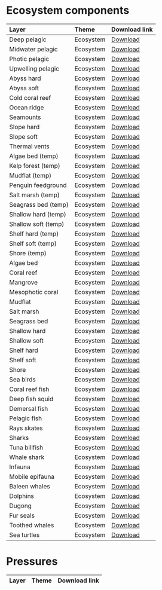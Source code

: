 
# Ecosystem components

| Layer               | Theme     | Download link                                                                                                       |
|:--------------------|:----------|:--------------------------------------------------------------------------------------------------------------------|
| Deep pelagic        | Ecosystem | [Download](https://github.com/WIOSymphony/wiosym/raw/main/products/v2.1/output_geotiffs/eco/deep_pelagic.tif)       |
| Midwater pelagic    | Ecosystem | [Download](https://github.com/WIOSymphony/wiosym/raw/main/products/v2.1/output_geotiffs/eco/midwater_pelagic.tif)   |
| Photic pelagic      | Ecosystem | [Download](https://github.com/WIOSymphony/wiosym/raw/main/products/v2.1/output_geotiffs/eco/photic_pelagic.tif)     |
| Upwelling pelagic   | Ecosystem | [Download](https://github.com/WIOSymphony/wiosym/raw/main/products/v2.1/output_geotiffs/eco/upwelling_pelagic.tif)  |
| Abyss hard          | Ecosystem | [Download](https://github.com/WIOSymphony/wiosym/raw/main/products/v2.1/output_geotiffs/eco/abyss_hard.tif)         |
| Abyss soft          | Ecosystem | [Download](https://github.com/WIOSymphony/wiosym/raw/main/products/v2.1/output_geotiffs/eco/abyss_soft.tif)         |
| Cold coral reef     | Ecosystem | [Download](https://github.com/WIOSymphony/wiosym/raw/main/products/v2.1/output_geotiffs/eco/cold_coral_reef.tif)    |
| Ocean ridge         | Ecosystem | [Download](https://github.com/WIOSymphony/wiosym/raw/main/products/v2.1/output_geotiffs/eco/ocean_ridge.tif)        |
| Seamounts           | Ecosystem | [Download](https://github.com/WIOSymphony/wiosym/raw/main/products/v2.1/output_geotiffs/eco/seamounts.tif)          |
| Slope hard          | Ecosystem | [Download](https://github.com/WIOSymphony/wiosym/raw/main/products/v2.1/output_geotiffs/eco/slope_hard.tif)         |
| Slope soft          | Ecosystem | [Download](https://github.com/WIOSymphony/wiosym/raw/main/products/v2.1/output_geotiffs/eco/slope_soft.tif)         |
| Thermal vents       | Ecosystem | [Download](https://github.com/WIOSymphony/wiosym/raw/main/products/v2.1/output_geotiffs/eco/thermal_vents.tif)      |
| Algae bed (temp)    | Ecosystem | [Download](https://github.com/WIOSymphony/wiosym/raw/main/products/v2.1/output_geotiffs/eco/algae_bed_temp.tif)     |
| Kelp forest (temp)  | Ecosystem | [Download](https://github.com/WIOSymphony/wiosym/raw/main/products/v2.1/output_geotiffs/eco/kelp_forest_temp.tif)   |
| Mudflat (temp)      | Ecosystem | [Download](https://github.com/WIOSymphony/wiosym/raw/main/products/v2.1/output_geotiffs/eco/mudflat_temp.tif)       |
| Penguin feedground  | Ecosystem | [Download](https://github.com/WIOSymphony/wiosym/raw/main/products/v2.1/output_geotiffs/eco/penguin_feedground.tif) |
| Salt marsh (temp)   | Ecosystem | [Download](https://github.com/WIOSymphony/wiosym/raw/main/products/v2.1/output_geotiffs/eco/salt_marsh_temp.tif)    |
| Seagrass bed (temp) | Ecosystem | [Download](https://github.com/WIOSymphony/wiosym/raw/main/products/v2.1/output_geotiffs/eco/seagrass_bed_temp.tif)  |
| Shallow hard (temp) | Ecosystem | [Download](https://github.com/WIOSymphony/wiosym/raw/main/products/v2.1/output_geotiffs/eco/shallow_hard_temp.tif)  |
| Shallow soft (temp) | Ecosystem | [Download](https://github.com/WIOSymphony/wiosym/raw/main/products/v2.1/output_geotiffs/eco/shallow_soft_temp.tif)  |
| Shelf hard (temp)   | Ecosystem | [Download](https://github.com/WIOSymphony/wiosym/raw/main/products/v2.1/output_geotiffs/eco/shelf_hard_temp.tif)    |
| Shelf soft (temp)   | Ecosystem | [Download](https://github.com/WIOSymphony/wiosym/raw/main/products/v2.1/output_geotiffs/eco/shelf_soft_temp.tif)    |
| Shore (temp)        | Ecosystem | [Download](https://github.com/WIOSymphony/wiosym/raw/main/products/v2.1/output_geotiffs/eco/shore_temp.tif)         |
| Algae bed           | Ecosystem | [Download](https://github.com/WIOSymphony/wiosym/raw/main/products/v2.1/output_geotiffs/eco/algae_bed.tif)          |
| Coral reef          | Ecosystem | [Download](https://github.com/WIOSymphony/wiosym/raw/main/products/v2.1/output_geotiffs/eco/coral_reef.tif)         |
| Mangrove            | Ecosystem | [Download](https://github.com/WIOSymphony/wiosym/raw/main/products/v2.1/output_geotiffs/eco/mangrove.tif)           |
| Mesophotic coral    | Ecosystem | [Download](https://github.com/WIOSymphony/wiosym/raw/main/products/v2.1/output_geotiffs/eco/mesophotic_coral.tif)   |
| Mudflat             | Ecosystem | [Download](https://github.com/WIOSymphony/wiosym/raw/main/products/v2.1/output_geotiffs/eco/mudflat.tif)            |
| Salt marsh          | Ecosystem | [Download](https://github.com/WIOSymphony/wiosym/raw/main/products/v2.1/output_geotiffs/eco/salt_marsh.tif)         |
| Seagrass bed        | Ecosystem | [Download](https://github.com/WIOSymphony/wiosym/raw/main/products/v2.1/output_geotiffs/eco/seagrass_bed.tif)       |
| Shallow hard        | Ecosystem | [Download](https://github.com/WIOSymphony/wiosym/raw/main/products/v2.1/output_geotiffs/eco/shallow_hard.tif)       |
| Shallow soft        | Ecosystem | [Download](https://github.com/WIOSymphony/wiosym/raw/main/products/v2.1/output_geotiffs/eco/shallow_soft.tif)       |
| Shelf hard          | Ecosystem | [Download](https://github.com/WIOSymphony/wiosym/raw/main/products/v2.1/output_geotiffs/eco/shelf_hard.tif)         |
| Shelf soft          | Ecosystem | [Download](https://github.com/WIOSymphony/wiosym/raw/main/products/v2.1/output_geotiffs/eco/shelf_soft.tif)         |
| Shore               | Ecosystem | [Download](https://github.com/WIOSymphony/wiosym/raw/main/products/v2.1/output_geotiffs/eco/shore.tif)              |
| Sea birds           | Ecosystem | [Download](https://github.com/WIOSymphony/wiosym/raw/main/products/v2.1/output_geotiffs/eco/sea_birds.tif)          |
| Coral reef fish     | Ecosystem | [Download](https://github.com/WIOSymphony/wiosym/raw/main/products/v2.1/output_geotiffs/eco/coral_reef_fish.tif)    |
| Deep fish squid     | Ecosystem | [Download](https://github.com/WIOSymphony/wiosym/raw/main/products/v2.1/output_geotiffs/eco/deep_fish_squid.tif)    |
| Demersal fish       | Ecosystem | [Download](https://github.com/WIOSymphony/wiosym/raw/main/products/v2.1/output_geotiffs/eco/demersal_fish.tif)      |
| Pelagic fish        | Ecosystem | [Download](https://github.com/WIOSymphony/wiosym/raw/main/products/v2.1/output_geotiffs/eco/pelagic_fish.tif)       |
| Rays skates         | Ecosystem | [Download](https://github.com/WIOSymphony/wiosym/raw/main/products/v2.1/output_geotiffs/eco/rays_skates.tif)        |
| Sharks              | Ecosystem | [Download](https://github.com/WIOSymphony/wiosym/raw/main/products/v2.1/output_geotiffs/eco/sharks.tif)             |
| Tuna billfish       | Ecosystem | [Download](https://github.com/WIOSymphony/wiosym/raw/main/products/v2.1/output_geotiffs/eco/tuna_billfish.tif)      |
| Whale shark         | Ecosystem | [Download](https://github.com/WIOSymphony/wiosym/raw/main/products/v2.1/output_geotiffs/eco/whale_shark.tif)        |
| Infauna             | Ecosystem | [Download](https://github.com/WIOSymphony/wiosym/raw/main/products/v2.1/output_geotiffs/eco/infauna.tif)            |
| Mobile epifauna     | Ecosystem | [Download](https://github.com/WIOSymphony/wiosym/raw/main/products/v2.1/output_geotiffs/eco/mobile_epifauna.tif)    |
| Baleen whales       | Ecosystem | [Download](https://github.com/WIOSymphony/wiosym/raw/main/products/v2.1/output_geotiffs/eco/baleen_whales.tif)      |
| Dolphins            | Ecosystem | [Download](https://github.com/WIOSymphony/wiosym/raw/main/products/v2.1/output_geotiffs/eco/dolphins.tif)           |
| Dugong              | Ecosystem | [Download](https://github.com/WIOSymphony/wiosym/raw/main/products/v2.1/output_geotiffs/eco/dugong.tif)             |
| Fur seals           | Ecosystem | [Download](https://github.com/WIOSymphony/wiosym/raw/main/products/v2.1/output_geotiffs/eco/fur_seals.tif)          |
| Toothed whales      | Ecosystem | [Download](https://github.com/WIOSymphony/wiosym/raw/main/products/v2.1/output_geotiffs/eco/toothed_whales.tif)     |
| Sea turtles         | Ecosystem | [Download](https://github.com/WIOSymphony/wiosym/raw/main/products/v2.1/output_geotiffs/eco/sea_turtles.tif)        |

# Pressures

| Layer | Theme | Download link |
|:------|:------|:--------------|
